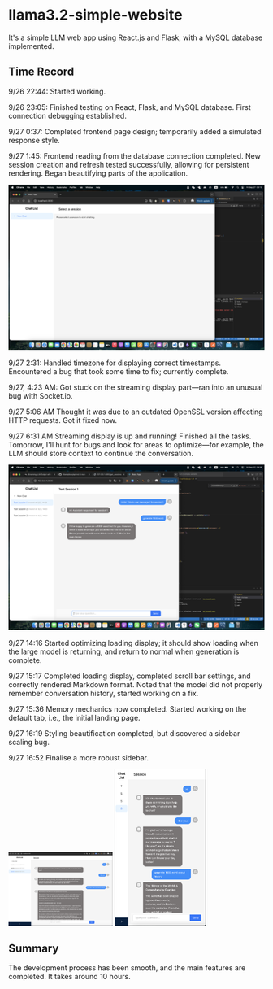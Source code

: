 # llama3.2-simple-website

It's a simple LLM web app using React.js and Flask, with a MySQL database implemented.

## Time Record

9/26 22:44: Started working.

9/26 23:05: Finished testing on React, Flask, and MySQL database. First connection debugging established.

9/27 0:37: Completed frontend page design; temporarily added a simulated response style.

9/27 1:45: Frontend reading from the database connection completed. New session creation and refresh tested successfully, allowing for persistent rendering. Began beautifying parts of the application.

<img src="./readme-image/Screenshot 2024-09-27 at 03.15.16.png" alt="Screenshot 2024-09-27 at 03.15.16" style="zoom:50%;" />

9/27 2:31: Handled timezone for displaying correct timestamps. Encountered a bug that took some time to fix; currently complete.

9/27, 4:23 AM: Got stuck on the streaming display part—ran into an unusual bug with Socket.io.

9/27 5:06 AM Thought it was due to an outdated OpenSSL version affecting HTTP requests. Got it fixed now.

9/27 6:31 AM Streaming display is up and running! Finished all the tasks. Tomorrow, I'll hunt for bugs and look for areas to optimize—for example, the LLM should store context to continue the conversation.

<img src="./readme-image/Screenshot 2024-09-27 at 06.30.29.png" alt="Screenshot 2024-09-27 at 06.30.29" style="zoom:50%;" />

9/27 14:16 Started optimizing loading display; it should show loading when the large model is returning, and return to normal when generation is complete.

9/27 15:17 Completed loading display, completed scroll bar settings, and correctly rendered Markdown format. Noted that the model did not properly remember conversation history, started working on a fix.

9/27 15:36 Memory mechanics now completed. Started working on the default tab, i.e., the initial landing page.

9/27 16:19 Styling beautification completed, but discovered a sidebar scaling bug.

9/27 16:52 Finalise a more robust sidebar.

<img src="./readme-image/Screenshot 2024-09-27 at 16.51.55.png" alt="Screenshot 2024-09-27 at 06.30.29" style="zoom:20%;" />

<img src="./readme-image/Screenshot 2024-09-27 at 16.53.30.png" alt="Screenshot 2024-09-27 at 06.30.29" style="zoom:30%;" />

## Summary

The development process has been smooth, and the main features are completed. It takes around 10 hours.

